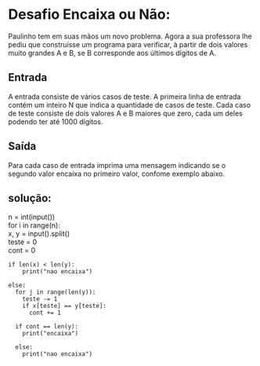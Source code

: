 # Desafio Encaixa ou Não:
Paulinho tem em suas mãos um novo problema. Agora a sua professora lhe pediu que construísse um programa para verificar, à partir de dois valores muito grandes A e B, se B corresponde aos últimos dígitos de A.

## Entrada
A entrada consiste de vários casos de teste. A primeira linha de entrada contém um inteiro N que indica a quantidade de casos de teste. Cada caso de teste consiste de dois valores A e B maiores que zero, cada um deles podendo ter até 1000 dígitos.

## Saída
Para cada caso de entrada imprima uma mensagem indicando se o segundo valor encaixa no primeiro valor, confome exemplo abaixo.

## solução:
n = int(input())  
for i in range(n):  
    x, y = input().split()  
    teste = 0  
    cont = 0  
    
    if len(x) < len(y):  
        print("nao encaixa")  
 
    else:  
      for j in range(len(y)):  
        teste -= 1  
        if x[teste] == y[teste]:  
          cont += 1  
 
      if cont == len(y):  
        print("encaixa")  
 
      else:  
        print("nao encaixa")  

